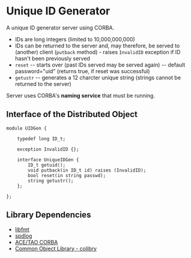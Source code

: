 # Unique ID Generator

A unique ID generator server using CORBA.

* IDs are long integers (limited to 10,000,000,000)
* IDs can be returned to the server and, may therefore, be served to (another) client (`putback` method) - raises `InvalidID` exception if ID hasn't been previously served
* `reset` -- starts over (past IDs served may be served again) -- default password="uid" (returns true, if reset was successful)
* `getustr` -- generates a 12 charcter unique string (strings cannot be returned to the server)

Server uses CORBA's **naming service** that must be running.

## Interface of the Distributed Object

```idl
module UIDGen {

    typedef long ID_t;

    exception InvalidID {};

    interface UniqueIDGen {
        ID_t getuid();
        void putback(in ID_t id) raises (InvalidID);
        bool reset(in string passwd);
        string getustr();
    };

};
```

## Library Dependencies

* [libfmt](https://github.com/fmtlib/fmt)
* [spdlog](https://github.com/gabime/spdlog)
* [ACE/TAO CORBA](https://github.com/DOCGroup/ACE_TAO)
* [Common Object Library - colibry](https://github.com/laplima/colibry)

